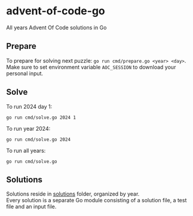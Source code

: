 # advent-of-code-go

All years Advent Of Code solutions in Go

## Prepare

To prepare for solving next puzzle: `go run cmd/prepare.go <year> <day>`.  
Make sure to set environment variable `AOC_SESSION` to download your personal input.

## Solve

To run 2024 day 1: 
```shell
go run cmd/solve.go 2024 1
```  

To run year 2024: 
```shell
go run cmd/solve.go 2024
```  

To run all years:
```shell
go run cmd/solve.go
```

## Solutions

Solutions reside in [solutions](solutions) folder, organized by year.  
Every solution is a separate Go module consisting of a solution file, a test file and an input file.
